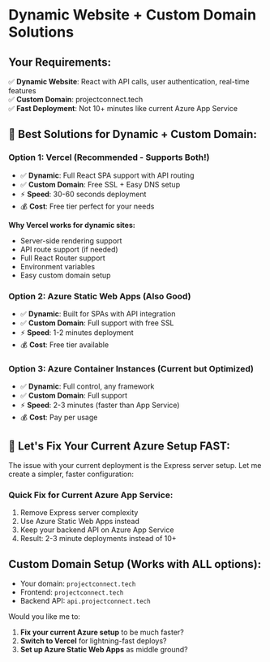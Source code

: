 # Dynamic Website + Custom Domain Solutions

## Your Requirements:
✅ **Dynamic Website**: React with API calls, user authentication, real-time features  
✅ **Custom Domain**: projectconnect.tech  
✅ **Fast Deployment**: Not 10+ minutes like current Azure App Service  

## 🎯 Best Solutions for Dynamic + Custom Domain:

### **Option 1: Vercel (Recommended - Supports Both!)**
- ✅ **Dynamic**: Full React SPA support with API routing
- ✅ **Custom Domain**: Free SSL + Easy DNS setup
- ⚡ **Speed**: 30-60 seconds deployment
- 💰 **Cost**: Free tier perfect for your needs

**Why Vercel works for dynamic sites:**
- Server-side rendering support
- API route support (if needed)
- Full React Router support
- Environment variables
- Easy custom domain setup

### **Option 2: Azure Static Web Apps (Also Good)**
- ✅ **Dynamic**: Built for SPAs with API integration
- ✅ **Custom Domain**: Full support with free SSL
- ⚡ **Speed**: 1-2 minutes deployment
- 💰 **Cost**: Free tier available

### **Option 3: Azure Container Instances (Current but Optimized)**
- ✅ **Dynamic**: Full control, any framework
- ✅ **Custom Domain**: Full support
- ⚡ **Speed**: 2-3 minutes (faster than App Service)
- 💰 **Cost**: Pay per usage

## 🚀 Let's Fix Your Current Azure Setup FAST:

The issue with your current deployment is the Express server setup. Let me create a simpler, faster configuration:

### Quick Fix for Current Azure App Service:
1. Remove Express server complexity
2. Use Azure Static Web Apps instead
3. Keep your backend API on Azure App Service
4. Result: 2-3 minute deployments instead of 10+

## Custom Domain Setup (Works with ALL options):
- Your domain: `projectconnect.tech`
- Frontend: `projectconnect.tech`
- Backend API: `api.projectconnect.tech`

Would you like me to:
1. **Fix your current Azure setup** to be much faster?
2. **Switch to Vercel** for lightning-fast deploys?
3. **Set up Azure Static Web Apps** as middle ground?
